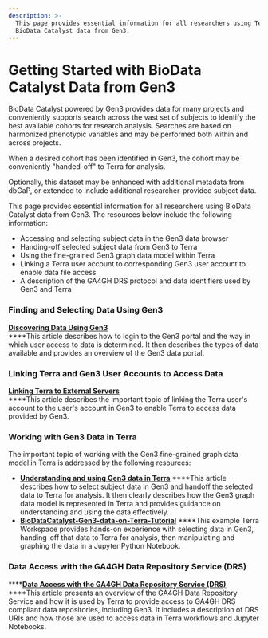 ```yaml
---
description: >-
  This page provides essential information for all researchers using Terra with
  BioData Catalyst data from Gen3.
---
```


# Getting Started with BioData Catalyst Data from Gen3

BioData Catalyst powered by Gen3 provides data for many projects and conveniently supports search across the vast set of subjects to identify the best available cohorts for research analysis. Searches are based on harmonized phenotypic variables and may be performed both within and across projects.

When a desired cohort has been identified in Gen3, the cohort may be conveniently "handed-off" to Terra for analysis.

Optionally, this dataset may be enhanced with additional metadata from dbGaP, or extended to include additional researcher-provided subject data.

This page provides essential information for all researchers using BioData Catalyst data from Gen3. The resources below include the following information:

* Accessing and selecting subject data in the Gen3 data browser
* Handing-off selected subject data from Gen3 to Terra
* Using the fine-grained Gen3 graph data model within Terra
* Linking a Terra user account to corresponding Gen3 user account to enable data file access
* A description of the GA4GH DRS protocol and data identifiers used by Gen3 and Terra

### Finding and Selecting Data Using Gen3

[**Discovering Data Using Gen3**](../../explore_data/gen3-discovering-data/)  
****This article describes how to login to the Gen3 portal and the way in which user access to data is determined. It then describes the types of data available and provides an overview of the Gen3 data portal.

### Linking Terra and Gen3 User Accounts to Access Data

[**Linking Terra to External Servers**](https://support.terra.bio/hc/en-us/articles/360038086332)  
****This article describes the important topic of linking the Terra user's account to the user's account in Gen3 to enable Terra to access data provided by Gen3.

### **Working with Gen3 Data in Terra**

The important topic of working with the Gen3 fine-grained graph data model in Terra is addressed by the following resources:

* [**Understanding and using Gen3 data in Terra**](https://support.terra.bio/hc/en-us/articles/360038087312) ****This article describes how to select subject data in Gen3 and handoff the selected data to Terra for analysis. It then clearly describes how the Gen3 graph data model is represented in Terra and provides guidance on understanding and using the data effectively. 
* [**BioDataCatalyst-Gen3-data-on-Terra-Tutorial**](https://app.terra.bio/#workspaces/fc-product-demo/BioDataCatalyst-Gen3-data-on-Terra-Tutorial) ****This example Terra Workspace provides hands-on experience with selecting data in Gen3, handing-off that data to Terra for analysis, then manipulating and graphing the data in a Jupyter Python Notebook.

### Data Access with the GA4GH Data Repository Service \(DRS\)

\*\*\*\*[**Data Access with the GA4GH Data Repository Service \(DRS\)**](https://broadinstitute.zendesk.com/knowledge/articles/360039330211/en-us?brand_id=360000963592)  
****This article presents an overview of the GA4GH Data Repository Service and how it is used by Terra to provide access to GA4GH DRS compliant data repositories, including Gen3. It includes a description of DRS URIs and how those are used to access data in Terra workflows and Jupyter Notebooks.



